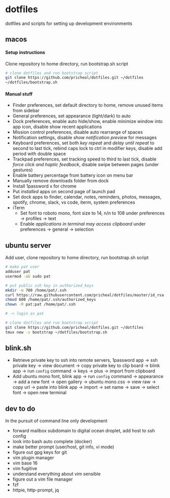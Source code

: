 # dotfiles

dotfiles and scripts for setting up development environments

## macos

#### Setup instructions

Clone repository to home directory, run bootstrap.sh script

```sh
# clone dotfiles and run bootstrap script
git clone https://github.com/pricheal/dotfiles.git ~/dotfiles
~/dotfiles/bootstrap.sh
```

#### Manual stuff

* Finder preferences, set default directory to home, remove unused items from sidebar
* General preferences, set appearance (light/dark) to auto
* Dock preferences, enable auto hide/show, enable minimize window into app icon, disable show recent applications
* Mission control preferences, disable auto rearrange of spaces
* Notification settings, disable *show notification preview* for messages
* Keyboard preferences, set both *key repeat* and *delay until repeat* to second to last tick, rebind caps lock to ctrl in modifier keys, disable add period with double space
* Trackpad preferences, set tracking speed to third to last tick, disable *force click and haptic feedback*, disable swipe between pages (under gestures)
* Enable battery percentage from battery icon on menu bar
* Manually remove downloads folder from dock
* Install 1password x for chrome
* Put *installed* apps on second page of launch pad
* Set dock apps to finder, calendar, notes, reminders, photos, messages, spotify, chrome, slack, vs code, iterm, system preferences
* iTerm
  * Set font to roboto mono, font size to 14, n/n to 108 under preferences -> profiles -> text
  * Enable *applications in terminal may access clipboard* under preferences -> general -> selection

## ubuntu server

Add user, clone repository to home directory, run bootstrap.sh script

```sh
# make pat user
adduser pat
usermod -aG sudo pat

# put public ssh key in authorized_keys
mkdir -m 700 /home/pat/.ssh
curl https://raw.githubusercontent.com/pricheal/dotfiles/master/id_rsa.pub -o /home/pat/.ssh/authorized_keys
chmod 600 /home/pat/.ssh/authorized_keys
chown -R pat:pat /home/pat/.ssh

# -> login as pat

# clone dotfiles and run bootstrap script
git clone https://github.com/pricheal/dotfiles.git ~/dotfiles
tmux new -s bootstrap ~/dotfiles/bootstrap.sh
```

## blink.sh

* Retrieve private key to ssh into remote servers, 1password app -> ssh private key -> view document -> copy private key to clip board -> blink app -> run `config` command -> keys -> plus -> import from clipboard
* Add ubuntu mono font, blink app -> run `config` command -> appearance -> add a new font -> open gallery -> ubuntu mono.css -> view raw -> copy url -> paste into blink app -> import -> set name -> save -> select font -> open new terminal

## dev to do

In the pursuit of command line only development

* forward mailbox subdomain to digital ocean droplet, add host to ssh config
* look into bash auto complete (docker)
* make better prompt (user/host, git info, vi mode)
* figure out gpg keys for git
* vim plugin manager
* vim base 16
* vim fugitive
* understand everything about vim sensible
* figure out a vim file manager
* fzf
* httpie, http-prompt, jq

